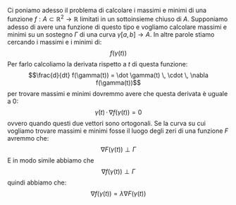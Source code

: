 Ci poniamo adesso il problema di calcolare i massimi e minimi di una funzione  $f: A \subset \mathbb R^2 \to \mathbb R$ 
limitati in un sottoinsieme chiuso di $A$.
Supponiamo adesso di avere una funzione di questo tipo e vogliamo calcolare massimi e minimi su un sostegno $\Gamma$ di una curva $\gamma [a, b] \to A$.
In altre parole stiamo cercando i massimi e i minimi di:
$$f(\gamma(t))$$
Per farlo calcoliamo la derivata rispetto a $t$ di questa funzione:
$$\frac{d}{dt} f(\gamma(t)) = \dot \gamma(t) \, \cdot \, \nabla f(\gamma(t))$$
per trovare massimi e minimi dovremmo avere che questa derivata è uguale a 0:
$$\dot \gamma(t) \, \cdot \, \nabla f(\gamma(t)) = 0$$
ovvero quando questi due vettori sono ortogonali.
Se la curva su cui vogliamo trovare massimi e minimi fosse il luogo degli zeri di una funzione $F$ avremmo che:
$$\nabla F(\gamma(t)) \perp \Gamma$$
E in modo simile abbiamo che $$\nabla f(\gamma(t)) \perp \Gamma$$
quindi abbiamo che:
$$\nabla f(\gamma(t)) = \lambda \nabla F(\gamma(t))$$
